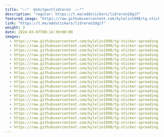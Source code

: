 ```yaml
---
title: "✧˖°  @shitpostlidreron  ✧˖°"
description: "regular: https://t.me/addstickers/lidreron2dgif"
featured_image: "https://raw.githubusercontent.com/kylelin1998/tg-sticker-spreading-worldwide-images/main/img/4628c91a-ff5b-48c9-8272-240759d062f1.jpg"
link: "https://t.me/addstickers/lidreron2dgif"
weight: 3
date: 2024-03-07T08:14:39+08:00
images:
  - https://raw.githubusercontent.com/kylelin1998/tg-sticker-spreading-worldwide-images/main/img/4628c91a-ff5b-48c9-8272-240759d062f1.jpg
  - https://raw.githubusercontent.com/kylelin1998/tg-sticker-spreading-worldwide-images/main/img/52672e36-4762-4da5-8781-0ac0bc508d05.jpg
  - https://raw.githubusercontent.com/kylelin1998/tg-sticker-spreading-worldwide-images/main/img/ee54f05a-5f34-42d3-9056-0e33d2599e27.jpg
  - https://raw.githubusercontent.com/kylelin1998/tg-sticker-spreading-worldwide-images/main/img/4f73b6b6-be76-4c2b-bc54-4fe67b48d974.jpg
  - https://raw.githubusercontent.com/kylelin1998/tg-sticker-spreading-worldwide-images/main/img/2c0da578-46fb-4b46-9251-a8a387d89bd9.jpg
  - https://raw.githubusercontent.com/kylelin1998/tg-sticker-spreading-worldwide-images/main/img/927de167-2d9c-4a24-a4ff-e9208cb23069.jpg
  - https://raw.githubusercontent.com/kylelin1998/tg-sticker-spreading-worldwide-images/main/img/8f3687b1-b849-46cf-8b6e-0a141f9fb88c.jpg
  - https://raw.githubusercontent.com/kylelin1998/tg-sticker-spreading-worldwide-images/main/img/e3687b65-450a-4205-bae2-94781f3be848.jpg
  - https://raw.githubusercontent.com/kylelin1998/tg-sticker-spreading-worldwide-images/main/img/3509a18f-2240-48cf-a050-01aaacac4352.jpg
  - https://raw.githubusercontent.com/kylelin1998/tg-sticker-spreading-worldwide-images/main/img/08f7f417-cd8b-4822-8521-65acc9840b11.jpg
  - https://raw.githubusercontent.com/kylelin1998/tg-sticker-spreading-worldwide-images/main/img/30d54131-6f71-4aa6-a02e-fa8cf2caab74.jpg
  - https://raw.githubusercontent.com/kylelin1998/tg-sticker-spreading-worldwide-images/main/img/467cb89f-86a6-4056-84db-38429dd2a60c.jpg
  - https://raw.githubusercontent.com/kylelin1998/tg-sticker-spreading-worldwide-images/main/img/746e0a12-d597-488b-8ba0-ecf104da2499.jpg
  - https://raw.githubusercontent.com/kylelin1998/tg-sticker-spreading-worldwide-images/main/img/6f8aa85f-186f-4c5c-9e51-a4573c4c22ee.jpg
  - https://raw.githubusercontent.com/kylelin1998/tg-sticker-spreading-worldwide-images/main/img/df99a64c-9f1d-4575-92e4-c98388fb88a3.jpg
  - https://raw.githubusercontent.com/kylelin1998/tg-sticker-spreading-worldwide-images/main/img/233065cb-f1ae-49ac-8fb9-1ff7c5d614f9.jpg
  - https://raw.githubusercontent.com/kylelin1998/tg-sticker-spreading-worldwide-images/main/img/d5cb44a1-28e2-4bcc-aa1c-e70f58d788e6.jpg
  - https://raw.githubusercontent.com/kylelin1998/tg-sticker-spreading-worldwide-images/main/img/4d4e8503-04f9-46c3-bf12-afd9e0aaa3e2.jpg
  - https://raw.githubusercontent.com/kylelin1998/tg-sticker-spreading-worldwide-images/main/img/6810fb85-86cf-4012-9db4-c0f4614ba7c2.jpg
  - https://raw.githubusercontent.com/kylelin1998/tg-sticker-spreading-worldwide-images/main/img/a46b1be3-f1b1-4fd9-a82e-86f38745f805.jpg
---
```


